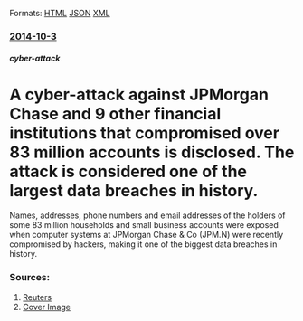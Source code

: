 
Formats: [HTML](/news/2014/10/3/a-cyber-attack-against-jpmorgan-chase-and-9-other-financial-institutions-that-compromised-over-83-million-accounts-is-disclosed-the-attack.html)  [JSON](/news/2014/10/3/a-cyber-attack-against-jpmorgan-chase-and-9-other-financial-institutions-that-compromised-over-83-million-accounts-is-disclosed-the-attack.json)  [XML](/news/2014/10/3/a-cyber-attack-against-jpmorgan-chase-and-9-other-financial-institutions-that-compromised-over-83-million-accounts-is-disclosed-the-attack.xml)  

### [2014-10-3](/news/2014/10/3/index.md)

##### cyber-attack
# A cyber-attack against JPMorgan Chase and 9 other financial institutions that compromised over 83 million accounts is disclosed. The attack is considered one of the largest data breaches in history.

Names, addresses, phone numbers and email addresses of the holders of some 83 million households and small business accounts were exposed when computer systems at JPMorgan Chase & Co (JPM.N) were recently compromised by hackers, making it one of the biggest data breaches in history.


### Sources:

1. [Reuters](https://www.reuters.com/article/2014/10/03/us-jpmorgan-cybersecurity-idUSKCN0HR23T20141003)
1. [Cover Image](https://s2.reutersmedia.net/resources/r/?m=02&d=20141003&t=2&i=980561580&w=&fh=545px&fw=&ll=&pl=&sq=&r=LYNXNPEA910TD)

